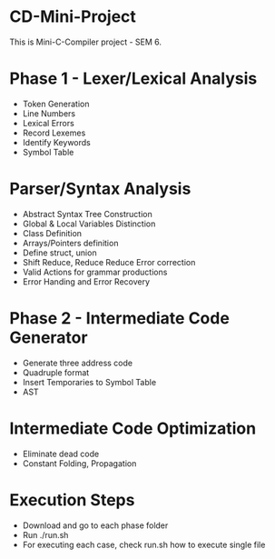 # CD-Mini-Project

This is Mini-C-Compiler project - SEM 6.

# Phase 1 - Lexer/Lexical Analysis

- Token Generation
- Line Numbers
- Lexical Errors 
- Record Lexemes 
- Identify Keywords 
- Symbol Table 

# Parser/Syntax Analysis

- Abstract Syntax Tree Construction 
- Global & Local Variables Distinction 
- Class Definition 
- Arrays/Pointers definition
- Define struct, union 
- Shift Reduce, Reduce Reduce Error correction
- Valid Actions for grammar productions 
- Error Handing and Error Recovery 

# Phase 2 - Intermediate Code Generator

- Generate three address code 
- Quadruple format 
- Insert Temporaries to Symbol Table 
- AST 

# Intermediate Code Optimization

- Eliminate dead code 
- Constant Folding, Propagation

# Execution Steps

- Download and go to each phase folder
- Run ./run.sh
- For executing each case, check run.sh how to execute single file
